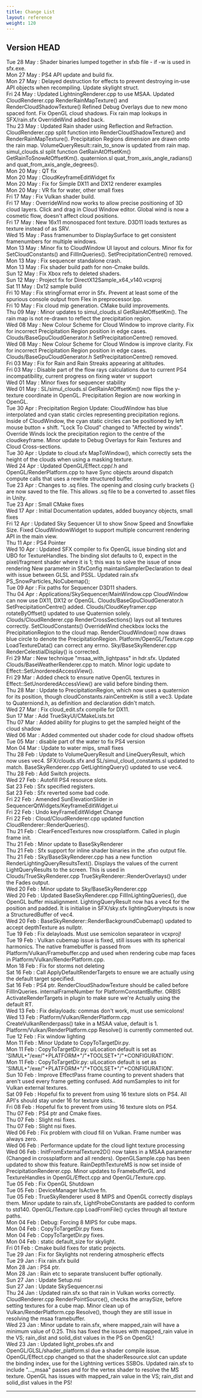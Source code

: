 ```yaml
---
title: Change List
layout: reference
weight: 120
---
```




Version HEAD
---
Tue 28 May : Shader binaries lumped together in sfxb file - if -w is used in sfx.exe.  
Mon 27 May : PS4 API update and build fix.  
Mon 27 May : Delayed destruction for effects to prevent destroying in-use API objects when recompiling. Update skylight struct.  
Fri 24 May : Updated LightningRenderer.cpp to use MSAA. Updated CloudRenderer.cpp RenderRainMapTexture() and RenderCloudShadowTexture() Refined Debug Overlays due to new mono spaced font. Fix OpenGL cloud shadows. Fix rain map lookups in SFX/rain.sfx OverrideWind added back.  
Thu 23 May : Updated Rain shader using Reflection and Refraction. CloudRenderer.cpp split function into RenderCloudShadowTexture() and RenderRainMapTexture(). Precipitation Regions dimension are drawn onto the rain map. VolumeQueryResult::rain_to_snow is updated from rain map. simul_clouds.sl split function GetRainAtOffsetKm() GetRainToSnowAtOffsetKm(). quaternion.sl quat_from_axis_angle_radians() and quat_from_axis_angle_degrees().  
Mon 20 May : QT fix  
Mon 20 May : CloudKeyframeEditWidget fix  
Mon 20 May : Fix for Simple DX11 and DX12 renderer examples  
Mon 20 May : VR fix for water, other small fixes  
Fri 17 May : Fix Vulkan shader build.  
Fri 17 May : OverrideWind now works to allow precise positioning of 3D cloud layers. Click and drag in Cloud Window editor. Global wind is now a cosmetic flow, doesn't affect cloud positions.  
Fri 17 May : New 16x11 monospaced font texture. D3D11 loads textures as texture instead of as SRV.  
Wed 15 May : Pass framenumber to DisplaySurface to get consistent framenumbers for multiple windows.  
Mon 13 May : Minor fix to CloudWindow UI layout and colours. Minor fix for SetCloudConstants() and FillInQueries(). SetPrecipitationCentre() removed.  
Mon 13 May : Fix sequencer standalone crash.  
Mon 13 May : Fix shader build path for non-Cmake builds.  
Sun 12 May : Fix Xbox refs to deleted shaders.  
Sun 12 May : Project fix for DirectX12Sample_x64_v140.vcxproj  
Sat 11 May : Dx12 sample build  
Fri 10 May : Fix stringFormat error in Sfx. Prevent at least some of the spurious console output from Flex in preprocessor.lpp.  
Fri 10 May : Fix cloud mip generation. CMake build improvements.  
Thu 09 May : Minor updates to simul_clouds.sl GetRainAtOffsetKm(). The rain map is not re-drawn to reflect the precipitation region.  
Wed 08 May : New Colour Scheme for Cloud Window to improve clarity. Fix for incorrect Precipitation Region position in edge cases. Clouds/BaseGpuCloudGenerator.h SetPrecipitationCentre() removed.  
Wed 08 May : New Colour Scheme for Cloud Window is improve clarity. Fix for incorrect Precipitation Region position in edge cases. Clouds/BaseGpuCloudGenerator.h SetPrecipitationCentre() removed.  
Fri 03 May : Fix for Rain and Rain Streaks appearing at altitudes.  
Fri 03 May : Disable part of the flow rays calculations due to current PS4 incompatibility, current progress on fixing water vr support  
Wed 01 May : Minor fixes for sequencer stability  
Wed 01 May : SL/simul_clouds.sl GetRainAtOffsetKm() now flips the y-texture coordinate in OpenGL. Precipitation Region are now working in OpenGL.  
Tue 30 Apr : Precipitation Region Update: CloudWindow has blue interpolated and cyan static circles representing precipitation regions. Inside of CloudWindow, the cyan static circles can be positioned by left mouse button + shift. "Lock To Cloud" changed to "Affected by winds". Override Winds lock the precipitation region to the centre of the cloudkeyframe. Minor update to Debug Overlays for Rain Textures and Cloud Cross-sections.  
Tue 30 Apr : Update to cloud.sfx MapToWindow(), which correctly sets the height of the clouds when using a masking texture.  
Wed 24 Apr : Updated OpenGL/Effect.cpp/.h and OpenGL/RenderPlatform.cpp to have Sync objects around dispatch compute calls that uses a rewrite structured buffer.  
Tue 23 Apr : Changes to .sq files. The opening and closing curly brackets {} are now saved to the file. This allows .sq file to be a converted to .asset files in Unity.  
Tue 23 Apr : Small CMake fixes  
Wed 17 Apr : Initial Documentation updates, added buoyancy objects, small fixes  
Fri 12 Apr : Updated Sky Sequencer UI to show Snow Speed and Snowflake Size. Fixed CloudWindowWidget to support multiple concurrent rendering API in the main view.  
Thu 11 Apr : PS4 Pointer  
Wed 10 Apr : Updated SFX compiler to fix OpenGL issue binding slot and UBO for TextureHandles. The binding slot defaults to 0, expect in the pixel/fragment shader where it is 1; this was to solve the issue of snow rendering New parameter in SfxConfig maintainSamplerDeclaration to deal with issue between GLSL and PSSL. Updated rain.sfx PS_SnowParticles_NoCubemap();  
Tue 09 Apr : Fix paths for Sequencer D3D11 shaders.  
Thu 04 Apr : Applications/SkySequencer/MainWindow.cpp CloudWindow can now use DX11, DX12 or OpenGL. Clouds/BaseGpuCloudGenerator.h SetPrecipitationCentre() added. Clouds/CloudKeyframer.cpp rotateByOffset() updated to use Quaternion solely. Clouds/CloudRenderer.cpp RenderCrossSections() lays out all textures correctly. SetCloudConstants() OverrideWind checkbox locks the PrecipitationRegion to the cloud map. RenderCloudWindow() now draws blue circle to denote the PrecipitationRegion. Platform/OpenGL/Texture.cpp LoadTextureData() can correct any errno. Sky/BaseSkyRenderer.cpp RenderCelestialDisplay() is corrected.  
Fri 29 Mar : New technique "msaa_with_lightpass" in hdr.sfx. Updated Clouds/BaseWeatherRenderer.cpp to match. Minor logic update to Effect::SetUnorderedAccessView().  
Fri 29 Mar : Added check to ensure native OpenGL textures in Effect::SetUnorderedAccessView() are valid before binding them.  
Thu 28 Mar : Update to PrecipitationRegion, which now uses a quaternion for its position, though cloudConstants.rainCentreKm is still a vec3. Update to Quaterniond.h, as definition and declaration didn't match.  
Wed 27 Mar : Fix cloud_edit.sfx compille for DX11.  
Sun 17 Mar : Add TrueSkyUI/CMakeLists.txt  
Thu 07 Mar : Added ability for plugins to get the sampled height of the cloud shadow  
Wed 06 Mar : Added commented out shader code for cloud shadow offsets  
Tue 05 Mar : disable part of the water to fix PS4 version  
Mon 04 Mar : Update to water mips, small fixes  
Thu 28 Feb : Update to VolumeQueryResult and LineQueryResult, which now uses vec4. SFX/clouds.sfx and SL/simul_cloud_constants.sl updated to match. BaseSkyRenderer.cpp GetLightingQuery() updated to use vec4.  
Thu 28 Feb : Add Switch projects.  
Wed 27 Feb : Autofill PS4 resource slots.  
Sat 23 Feb : Sfx specified registers.  
Sat 23 Feb : Sfx reverted some bad code.  
Fri 22 Feb : Amended SunElevationSlider in SequencerQtWidgets/KeyframeEditWidget.ui  
Fri 22 Feb : Undo keyFrameEditWidget Change  
Fri 22 Feb : Cloud/CloudRenderer.cpp updated function CloudRenderer::RenderQueries().  
Thu 21 Feb : ClearFencedTextures now crossplatform. Called in plugin frame init.  
Thu 21 Feb : Minor update to BaseSkyRenderer  
Thu 21 Feb : Sfx support for inline shader binaries in the .sfxo output file.  
Thu 21 Feb : Sky/BaseSkyRenderer.cpp has a new function RenderLightingQueryResultsText(). Displays the values of the current LightQueryResults to the screen. This is used in Clouds/TrueSkyRenderer.cpp TrueSkyRenderer::RenderOverlays() under the Fades output.  
Wed 20 Feb : Minor update to Sky/BaseSkyRenderer.cpp  
Wed 20 Feb : Updated BaseSkyRenderer.cpp FillInLightingQueries(), due OpenGL buffer misalignment. LightingQueryResult now has a vec4 for the position and padded. It is initialise in SFX/sky.sfx lightingQueryInputs is now a StructuredBuffer of vec4.  
Wed 20 Feb : BaseSkyRenderer::RenderBackgroundCubemap() updated to accept depthTexture as nullptr.  
Tue 19 Feb : Fix delayloads. Must use semicolon separateor in vcxproj!  
Tue 19 Feb : Vulkan cubemap issue is fixed, still issues with its spherical harmonics. The native framebuffer is passed from Platform/Vulkan/Framebuffer.cpp and used when rendering cube map faces in Platform/Vulkan/RenderPlatform.cpp.  
Mon 18 Feb : Fix for storms not deleting  
Sat 16 Feb : Call ApplyDefaultRenderTargets to ensure we are actually using the default target specified.  
Sat 16 Feb : PS4 ptr. RenderCloudShadowTexture should be called before FillInQueries. internalFrameNumber for PlatformConstantBuffer. ORBIS ActivateRenderTargets in plugin to make sure we're Actually using the default RT.  
Wed 13 Feb : Fix delayloads: commas don't work, must use semicolons!  
Wed 13 Feb : Platform/Vulkan/RenderPlatform.cpp CreateVulkanRenderpass() take in a MSAA value, default is 1. Platform/Vulkan/RenderPlatform.cpp Resolve() is currently commented out.  
Tue 12 Feb : Fix window lighting  
Mon 11 Feb : Minor Update to CopyToTargetDir.py.  
Mon 11 Feb : CopyToTargetDir.py: uiLocation default is set as 'SIMUL+"/exe/"+PLATFORM+"/"+TOOLSET+"/"+CONFIGURATION'.  
Mon 11 Feb : CopyToTargetDir.py: uiLocation default is set as 'SIMUL+"/exe/"+PLATFORM+"/"+TOOLSET+"/"+CONFIGURATION'.  
Sun 10 Feb : Improve EffectPass frame counting to prevent shaders that aren't used every frame getting confused. Add numSamples to init for Vulkan external textures.  
Sat 09 Feb : Hopeful fix to prevent from using 16 texture slots on PS4. All API's should stay under 16 for texture slots..  
Fri 08 Feb : Hopeful fix to prevent from using 16 texture slots on PS4.  
Thu 07 Feb : PS4 ptr and Cmake fixes.  
Thu 07 Feb : Slight nsi fixes.  
Thu 07 Feb : Slight nsi fixes.  
Wed 06 Feb : Fix problem with cloud fill on Vulkan. Frame number was always zero.  
Wed 06 Feb : Performance update for the cloud light texture processing  
Wed 06 Feb : InitFromExternalTexture2D() now takes in a MSAA parameter (Changed in crossplatform and all renders). OpenGLSample.cpp has been updated to show this feature. RainDepthTextureMS is now set inside of PrecipitationRenderer.cpp. Minor updates to FramebufferGL and TextureHandles in OpenGL/Effect.cpp and OpenGL/Texture.cpp.  
Tue 05 Feb : Fix OpenGL Shutdown  
Tue 05 Feb : DeviceManager IsActive fn.  
Tue 05 Feb : TrueSkyRenderer used 8 MIPS and OpenGL correctly displays them. Minor update to rain.sfx, LightProbeConstants are padded to conform to std140. OpenGL/Texture.cpp LoadFromFile() cycles through all texture paths.  
Mon 04 Feb : Debug: Forcing 8 MIPS for cube maps.  
Mon 04 Feb : CopyToTargetDir.py fixes.  
Mon 04 Feb : CopyToTargetDir.py fixes.  
Mon 04 Feb : static default_size for skylight.  
Fri 01 Feb : Cmake build fixes for static projects.  
Tue 29 Jan : Fix for Skylights not rendering atmospheric effects  
Tue 29 Jan : Fix rain.sfx build  
Mon 28 Jan : PS4 ptr.  
Mon 28 Jan : Rain etc to separate translucent buffer optionally.  
Sun 27 Jan : Update Setup.nsi  
Sun 27 Jan : Update SkySequencer.nsi  
Thu 24 Jan : Updated rain.sfx so that rain in Vulkan works correctly. CloudRenderer.cpp RenderPointSource(), checks the arraySize, before setting textures for a cube map. Minor clean up of Vulkan/RenderPlatform.cpp Resolve(), though they are still issue in resolving the msaa framebuffer.  
Wed 23 Jan : Minor update to rain.sfx, where mapped_rain will have a minimum value of 0.25. This has fixed the issues with mapped_rain value in the VS; rain_dist and solid_dist values in the PS on OpenGL!  
Wed 23 Jan : Updated light_probes.sfx and OpenGL/GLSL/shader_platform.sl due a shader compile issue. OpenGL/Effect.cpp changed so that the shaderResource.slot can update the binding index, use for the Lightning vertices SSBOs. Updated rain.sfx to include "..._msaa" passes and for the vertex shader to resolve the MS texture. OpenGL has issues with mapped_rain value in the VS; rain_dist and solid_dist values in the PS!  

<hr>
